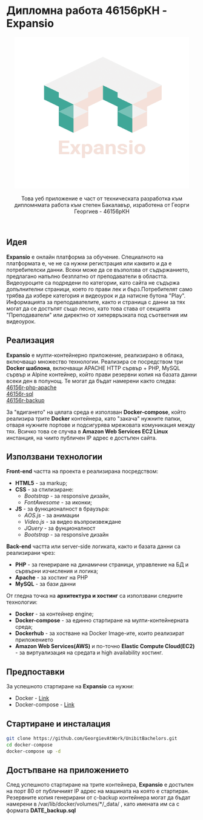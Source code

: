 # Дипломна работа 46156рКН - Expansio
<p align="center">
  <img width="460" height="400" src="https://github.com/GeorgievAtWork/UnibitBachelors/blob/main/src/assets/images/logo.png">
</p>
<p align="center">Това уеб приложение е част от техническата разработка към дипломнмата работа към степен Бакалавър, изработена от Георги Георгиев - 46156рКН</p><br>

## Идея
**Expansio** е онлайн платформа за обучение. Специалното на платформата е, че не са нужни регистрация или каквито и да е потребителски данни. Всеки може да се възползва от съдържанието, предлагано напълно безплатно от преподаватели в областта. Видеоуроците са подредени по категории, като сайта не съдържа допълнителни страници, което го прави лек и бърз.Потребителят само трябва да избере категория и видеоурок и да натисне бутона "Play". Информацията за преподавателите, както и страница с данни за тях могат да се достъпят също лесно, като това става от секцията "Преподаватели" или директно от хипервръзката под съответния им видеоурок. 


## Реализация
**Expansio** е мулти-контейнерно приложение, реализирано в облака, включващо множество технологии. Реализира се посредством три **Docker шаблона**, включващи APACHE HTTP сървър + PHP, MySQL сървър и Alpine контейнер, който прави резервни копия на базата данни всеки ден в полунощ. Те могат да бъдат намерени както следва:<br>
[46156r-php-apache](https://hub.docker.com/r/ge0rg1ev/46156r-php-apache) <br>
[46156r-sql](https://hub.docker.com/r/ge0rg1ev/46156r-sql) <br>
[46156r-backup](https://hub.docker.com/r/ge0rg1ev/46156r-backup) <br>

За "вдигането" на цялата среда е използван **Docker-compose**, който реализира трите **Docker** контейнера, като "закача" нужните папки, отваря нужните портове и подсигурява мрежовата комуникация между тях. Всичко това се случва в **Amazon Web Services EC2 Linux** инстанция, на чиито публичен IP адрес е достъпен сайта.

## Използвани технологии
**Front-end** частта на проекта е реализирана посредством:
- **HTML5** - за markup;
- **CSS** - за стилизиране:
  - *Bootstrap* - за responsive дизайн,
  - *FontAwesome* - за иконки;
- **JS** - за функционалност в браузъра:
  - *AOS.js* - за анимации
  - *Video.js* - за видео възпроизвеждане
  - *JQuery* - за фунционалност
  - *Bootstrap* - за responsive дизайн

**Back-end** частта или server-side логиката, както и базата данни са реализирани чрез:
- **PHP** - за генериране на динамични страници, управление на БД и сървърни изчисления и логика;
- **Apache** - за хостинг на PHP
- **MySQL** - за бази данни
       
От гледна точка на **архитектура и хостинг** са използвани следните технологии:
- **Docker** - за контейнер engine;
- **Docker-compose** - за единно стартиране на мулти-контейнерната среда;
- **Dockerhub** - за хостване на Docker Image-ите, които реализират приложението
- **Amazon Web Services(AWS)** и по-точно **Elastic Compute Cloud(EC2)** - за виртуализация на средата и high availability хостинг.

## Предпоставки
За успешното стартиране на **Expansio** са нужни:
- Docker - [Link](https://docs.docker.com/get-docker/)
- Docker-compose - [Link](https://docs.docker.com/compose/install/)

## Стартиране и инсталация
```bash
git clone https://github.com/GeorgievAtWork/UnibitBachelors.git
cd docker-compose
docker-compose up -d
```

## Достъпване на приложението
След успешното стартиране на трите контейнера, **Expansio** е достъпен на порт 80 от публичният IP адрес на машината на която е стартиран. Резервните копия генерирани от c-backup контейнера могат да бъдат намерени в /var/lib/docker/volumes/\*/_data/ , като имената им са с формата **DATE_backup.sql**
